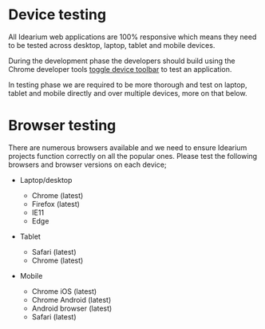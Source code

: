 # Device testing

All Idearium web applications are 100% responsive which means they need to be tested across desktop, laptop, tablet and mobile devices.

During the development phase the developers should build using the Chrome developer tools [toggle device toolbar](https://developers.google.com/web/tools/chrome-devtools/device-mode/) to test an application.

In testing phase we are required to be more thorough and test on laptop, tablet and mobile directly and over multiple devices, more on that below.

# Browser testing

There are numerous browsers available and we need to ensure Idearium projects function correctly on all the popular ones. Please test the following browsers and browser versions on each device;

- Laptop/desktop
  - Chrome (latest)
  - Firefox (latest)
  - IE11
  - Edge

- Tablet
  - Safari (latest)
  - Chrome (latest)

- Mobile
  - Chrome iOS (latest)
  - Chrome Android (latest) 
  - Android browser (latest)
  - Safari (latest)
